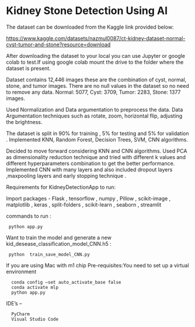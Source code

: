 # Kidney Stone Detection Using AI

The dataset can be downloaded from the Kaggle link provided below:

https://www.kaggle.com/datasets/nazmul0087/ct-kidney-dataset-normal-cyst-tumor-and-stone?resource=download

After downloading the dataset to your local you can use Jupyter or google colab to test.If using google colab mount the drive to the folder where the dataset is present.

Dataset contains 12,446 images these are the combination of cyst, normal, stone, and tumor images. There are no null values in the dataset so no need to remove any data.
Normal: 5077, Cyst: 3709, Tumor: 2283, Stone: 1377 images.

Used Normalization and Data argumentation to preprocess the data. Data Argumentation techniques such as rotate, zoom, horizontal flip, adjusting the brightness.

The dataset is split in 90% for training , 5% for testing and 5% for validation . Implemented KNN, Random Forest, Decision Trees, SVM, CNN algorithms.

Decided to move forward considering KNN and CNN algorithms. Used PCA as dimensionality reduction technique and tried with different k values and different hyperparameters combination to get the better performance. Implemented CNN with many layers and also included dropout layers ,maxpooling  layers and early stopping technique .

Requirements for KidneyDetectionApp to run:

Import packages - Flask , tensorflow , numpy , Pillow , scikit-image , matplotlib , keras , split-folders , scikit-learn , seaborn , streamlit

commands to run :

     python app.py

Want to train the model and generate a new kid_desease_classification_model_CNN.h5 :

     python  train_save_model_CNN.py 

If you are using Mac with m1 chip 
Pre-requisites:You need to set up a virtual environment 

      conda config –set auto_activate_base false
      conda activate mlp
      python app.py

IDE’s – 

      PyCharm
      Visual Studio Code
